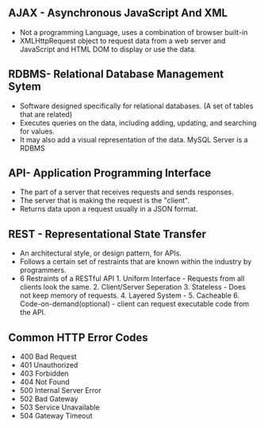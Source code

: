 ## AJAX - Asynchronous JavaScript And XML

- Not a programming Language, uses a combination of browser built-in
- XMLHttpRequest object
  to request data from a web server and JavaScript and HTML DOM to display or use the data.

## RDBMS- Relational Database Management Sytem

- Software designed specifically for relational databases.
  (A set of tables that are related)
- Executes queries on the data, including adding, updating, and searching for values.
- It may also add a visual representation of the data. MySQL Server is a RDBMS

## API- Application Programming Interface

- The part of a server that receives requests and sends responses.
- The server that is making the request is the "client".
- Returns data upon a request usually in a JSON format.

## REST - Representational State Transfer

- An architectural style, or design pattern, for APIs.
- Follows a certain set of restraints that are known within the industry by programmers.
- 6 Restraints of a RESTful API 1. Uniform Interface - Requests from all clients look the same. 2. Client/Server Seperation 3. Stateless - Does not keep memory of requests. 4. Layered System - 5. Cacheable 6. Code-on-demand(optional) - client can request executable code from the API.

## Common HTTP Error Codes

- 400 Bad Request
- 401 Unauthorized
- 403 Forbidden
- 404 Not Found
- 500 Internal Server Error
- 502 Bad Gateway
- 503 Service Unavailable
- 504 Gateway Timeout
